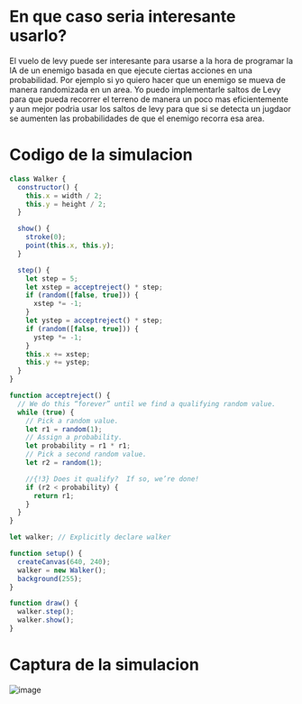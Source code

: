 # En que caso seria interesante usarlo?

El vuelo de levy puede ser interesante para usarse a la hora de programar la IA de un enemigo basada en que ejecute ciertas acciones en una probabilidad. Por ejemplo si yo quiero hacer que un enemigo se mueva de manera randomizada en un area. Yo puedo implementarle saltos de Levy para que pueda recorrer el terreno de manera un poco mas eficientemente y aun mejor podria usar los saltos de levy para que si se detecta un jugdaor se aumenten las probabilidades de que el enemigo recorra esa area.

# Codigo de la simulacion

``` js
class Walker {
  constructor() {
    this.x = width / 2;
    this.y = height / 2;
  }

  show() {
    stroke(0);
    point(this.x, this.y);
  }

  step() {
    let step = 5;
    let xstep = acceptreject() * step;
    if (random([false, true])) {
      xstep *= -1;
    }
    let ystep = acceptreject() * step;
    if (random([false, true])) {
      ystep *= -1;
    }
    this.x += xstep;
    this.y += ystep;
  }
}

function acceptreject() {
  // We do this “forever” until we find a qualifying random value.
  while (true) {
    // Pick a random value.
    let r1 = random(1);
    // Assign a probability.
    let probability = r1 * r1;
    // Pick a second random value.
    let r2 = random(1);

    //{!3} Does it qualify?  If so, we’re done!
    if (r2 < probability) {
      return r1;
    }
  }
}

let walker; // Explicitly declare walker

function setup() {
  createCanvas(640, 240);
  walker = new Walker();
  background(255);
}

function draw() {
  walker.step();
  walker.show();
}

```

# Captura de la simulacion

![image](https://github.com/user-attachments/assets/72806a54-7307-43be-8c49-ea1480553abc)
